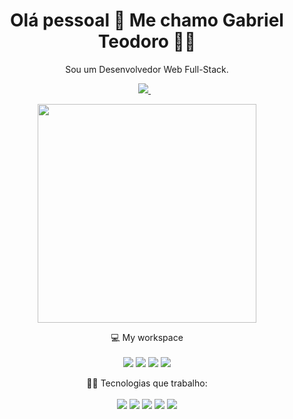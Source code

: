 

<h1 align='center'>
  Olá pessoal 👋 Me chamo Gabriel Teodoro 👨‍💻
</h1>

<p align='center'>
  Sou um Desenvolvedor Web Full-Stack.
</p>

<p align='center'>
  <a href="https://www.linkedin.com/in/gabriel-teodoro-24baa8214/">
    <img src="https://img.shields.io/badge/linkedin-%230077B5.svg?&style=for-the-badge&logo=linkedin&logoColor=white" />
  </a>&nbsp;&nbsp;
</p>

<div align='center'>
  
  <a href="#"><img src="https://github-readme-stats-sigma-five.vercel.app/api?username=gabrielteodoroo&show_icons=true&theme=dark#gh-dark-mode-only" width="350"></a>
  
</div>

<p align='center'>
  💻 My workspace<br/><br/>
  <img src="https://img.shields.io/badge/windows-%230078D6.svg?&style=for-the-badge&logo=windows&logoColor=white" />
  <img src="https://img.shields.io/badge/intel-core%20i5%2010th-%230071C5.svg?&style=for-the-badge&logo=intel&logoColor=white" />
  <img src="https://img.shields.io/badge/RAM-16GB-%230071C5.svg?&style=for-the-badge&logoColor=white" />
  <img src="https://img.shields.io/badge/nvidia-rtx%202060-%2376B900.svg?&style=for-the-badge&logo=nvidia&logoColor=white" />
</p>

<p align='center'>
  👨‍💻 Tecnologias que trabalho:<br/><br/>
  <img src="https://skillicons.dev/icons?i=html" />
  <img src="https://skillicons.dev/icons?i=css" />
  <img src="https://skillicons.dev/icons?i=js" />
  <img src="https://skillicons.dev/icons?i=react" />
  <img src="https://skillicons.dev/icons?i=nodejs" />
</p>
